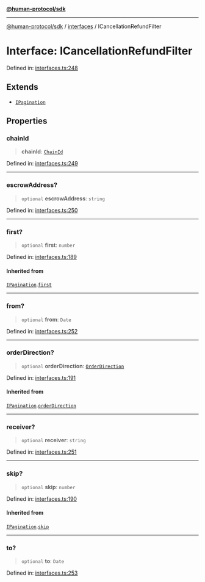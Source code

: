 [**@human-protocol/sdk**](../../README.md)

***

[@human-protocol/sdk](../../modules.md) / [interfaces](../README.md) / ICancellationRefundFilter

# Interface: ICancellationRefundFilter

Defined in: [interfaces.ts:248](https://github.com/humanprotocol/human-protocol/blob/4dad01e5a92c46a45d83aec7fcaea2d2e541271c/packages/sdk/typescript/human-protocol-sdk/src/interfaces.ts#L248)

## Extends

- [`IPagination`](IPagination.md)

## Properties

### chainId

> **chainId**: [`ChainId`](../../enums/enumerations/ChainId.md)

Defined in: [interfaces.ts:249](https://github.com/humanprotocol/human-protocol/blob/4dad01e5a92c46a45d83aec7fcaea2d2e541271c/packages/sdk/typescript/human-protocol-sdk/src/interfaces.ts#L249)

***

### escrowAddress?

> `optional` **escrowAddress**: `string`

Defined in: [interfaces.ts:250](https://github.com/humanprotocol/human-protocol/blob/4dad01e5a92c46a45d83aec7fcaea2d2e541271c/packages/sdk/typescript/human-protocol-sdk/src/interfaces.ts#L250)

***

### first?

> `optional` **first**: `number`

Defined in: [interfaces.ts:189](https://github.com/humanprotocol/human-protocol/blob/4dad01e5a92c46a45d83aec7fcaea2d2e541271c/packages/sdk/typescript/human-protocol-sdk/src/interfaces.ts#L189)

#### Inherited from

[`IPagination`](IPagination.md).[`first`](IPagination.md#first)

***

### from?

> `optional` **from**: `Date`

Defined in: [interfaces.ts:252](https://github.com/humanprotocol/human-protocol/blob/4dad01e5a92c46a45d83aec7fcaea2d2e541271c/packages/sdk/typescript/human-protocol-sdk/src/interfaces.ts#L252)

***

### orderDirection?

> `optional` **orderDirection**: [`OrderDirection`](../../enums/enumerations/OrderDirection.md)

Defined in: [interfaces.ts:191](https://github.com/humanprotocol/human-protocol/blob/4dad01e5a92c46a45d83aec7fcaea2d2e541271c/packages/sdk/typescript/human-protocol-sdk/src/interfaces.ts#L191)

#### Inherited from

[`IPagination`](IPagination.md).[`orderDirection`](IPagination.md#orderdirection)

***

### receiver?

> `optional` **receiver**: `string`

Defined in: [interfaces.ts:251](https://github.com/humanprotocol/human-protocol/blob/4dad01e5a92c46a45d83aec7fcaea2d2e541271c/packages/sdk/typescript/human-protocol-sdk/src/interfaces.ts#L251)

***

### skip?

> `optional` **skip**: `number`

Defined in: [interfaces.ts:190](https://github.com/humanprotocol/human-protocol/blob/4dad01e5a92c46a45d83aec7fcaea2d2e541271c/packages/sdk/typescript/human-protocol-sdk/src/interfaces.ts#L190)

#### Inherited from

[`IPagination`](IPagination.md).[`skip`](IPagination.md#skip)

***

### to?

> `optional` **to**: `Date`

Defined in: [interfaces.ts:253](https://github.com/humanprotocol/human-protocol/blob/4dad01e5a92c46a45d83aec7fcaea2d2e541271c/packages/sdk/typescript/human-protocol-sdk/src/interfaces.ts#L253)
